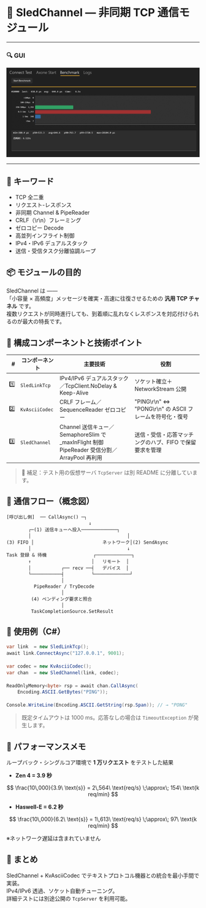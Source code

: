 # 🧩 SledChannel — 非同期 TCP 通信モジュール

---

### 🔍 GUI

![Demo UI](https://raw.githubusercontent.com/wandering-bee/InterviewDemo/main/img/TcpTest.png)

---

## 📝 キーワード
- TCP 全二重
- リクエスト-レスポンス
- 非同期 Channel & PipeReader
- CRLF（\r\n）フレーミング
- ゼロコピー Decode
- 高並列インフライト制御
- IPv4・IPv6 デュアルスタック
- 送信・受信タスク分離協調ループ

## 📦 モジュールの目的
SledChannel は ――  
「小容量 × 高頻度」メッセージを確実・高速に往復させるための **汎用 TCP チャネル** です。  
複数リクエストが同時進行しても、到着順に乱れなくレスポンスを対応付けられるのが最大の特長です。

## 📐 構成コンポーネントと技術ポイント

| # | コンポーネント     | 主要技術 | 役割 |
|--:|-------------------|----------|------|
| 1️⃣ | `SledLinkTcp`     | IPv4/IPv6 デュアルスタック／TcpClient.NoDelay & Keep-Alive | ソケット確立＋NetworkStream 公開 |
| 2️⃣ | `KvAsciiCodec`    | CRLF フレーム／SequenceReader ゼロコピー | "PING\r\n" ⇔ "PONG\r\n" の ASCII フレームを符号化・復号 |
| 3️⃣ | `SledChannel`     | Channel 送信キュー／SemaphoreSlim で _maxInFlight 制御<br>PipeReader 受信分割／ArrayPool<byte> 再利用 | 送信・受信・応答マッチングのハブ、FIFO で保留要求を管理 |

> 📝 補足：テスト用の仮想サーバ `TcpServer` は別 README に分離しています。

## 🔁 通信フロー（概念図）

```
[呼び出し側]  ── CallAsync() ─┐
                              ↓
        ┌─(1) 送信キューへ投入─────────────┐
        │                                   │
(3) FIFO │                         ネットワーク│(2) SendAsync
        │                                   ↓
Task 登録 & 待機                 ┌─────────────┐
        ↑                      │   リモート  │
        │           ┌── recv ──┤   デバイス  │
        └───────────┤          └─────────────┘
                    │
          PipeReader / TryDecode
                    │
         (4) ペンディング要求と照合
                    │
         TaskCompletionSource.SetResult
```

## 🔧 使用例（C#）

```csharp
var link  = new SledLinkTcp();
await link.ConnectAsync("127.0.0.1", 9001);

var codec = new KvAsciiCodec();
var chan  = new SledChannel(link, codec);

ReadOnlyMemory<byte> rsp = await chan.CallAsync(
    Encoding.ASCII.GetBytes("PING"));

Console.WriteLine(Encoding.ASCII.GetString(rsp.Span)); // → "PONG"
```

> 既定タイムアウトは 1000 ms。応答なしの場合は `TimeoutException` が発生します。

## 🚀 パフォーマンスメモ

ループバック・シングルコア環境で **1 万リクエスト** をテストした結果

- **Zen 4 = 3.9 秒**

$$
\frac{10\,000}{3.9\ \text{s}} = 2\,564\ \text{req/s} \;\approx\; 154\ \text{k req/min}
$$

- **Haswell-E = 6.2 秒**

$$
\frac{10\,000}{6.2\ \text{s}} = 1\,613\ \text{req/s} \;\approx\; 97\ \text{k req/min}
$$


※ネットワーク遅延は含まれていません

## 🧠 まとめ

SledChannel + KvAsciiCodec でテキストプロトコル機器との統合を最小手間で実装。  
IPv4/IPv6 透過、ソケット自動チューニング。  
詳細テストには別途公開の `TcpServer` を利用可能。
